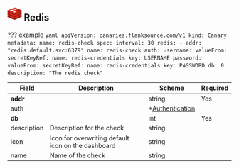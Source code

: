 ## <img src='https://raw.githubusercontent.com/flanksource/flanksource-ui/main/src/icons/redis.svg' style='height: 32px'/> Redis

??? example
    ```yaml
    apiVersion: canaries.flanksource.com/v1
    kind: Canary
    metadata:
      name: redis-check
    spec:
      interval: 30
      redis:
        - addr: "redis.default.svc:6379"
          name: redis-check
          auth:
            username:
              valueFrom:
                secretKeyRef:
                  name: redis-credentials
                  key: USERNAME
            password:
              valueFrom:
                secretKeyRef:
                  name: redis-credentials
                  key: PASSWORD
          db: 0
          description: "The redis check"
    ```

| Field | Description | Scheme | Required |
| ----- | ----------- | ------ | -------- |
| **addr** |  | string | Yes |
| auth |  | *[Authentication](#authentication) |  |
| **db** |  | int | Yes |
| description | Description for the check | string |  |
| icon | Icon for overwriting default icon on the dashboard | string |  |
| name | Name of the check | string |  |
